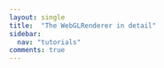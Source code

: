```yaml
---
layout: single
title:  "The WebGLRenderer in detail"
sidebar:
  nav: "tutorials"
comments: true
---
```

